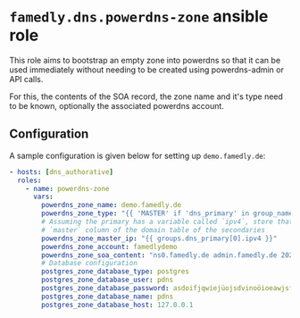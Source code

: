 # `famedly.dns.powerdns-zone` ansible role

This role aims to bootstrap an empty zone into powerdns so that it can be
used immediately without needing to be created using powerdns-admin or
API calls.

For this, the contents of the SOA record, the zone name and it's type
need to be known, optionally the associated powerdns account.

## Configuration

A sample configuration is given below for setting up `demo.famedly.de`:

```yaml
- hosts: [dns_authorative]
  roles:
    - name: powerdns-zone
      vars:
        powerdns_zone_name: demo.famedly.de
        powerdns_zone_type: "{{ 'MASTER' if 'dns_primary' in group_names else 'SLAVE' }}"
        # Assuming the primary has a variable called `ipv4`, store that ip in the
        # `master` column of the domain table of the secondaries
        powerdns_zone_master_ip: "{{ groups.dns_primary[0].ipv4 }}"
        powerdns_zone_account: famedlydemo
        powerdns_zone_soa_content: "ns0.famedly.de admin.famedly.de 2022010101 10800 3600 604800 3600"
        # Database configuration
        postgres_zone_database_type: postgres
        postgres_zone_database_user: pdns
        postgres_zone_database_password: asdoifjqwiejüojsdvinoöioeawjsf
        postgres_zone_database_name: pdns
        postgres_zone_database_host: 127.0.0.1
```
